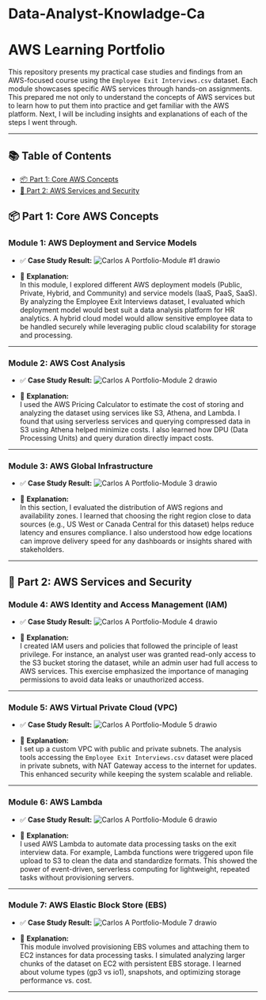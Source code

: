 # Data-Analyst-Knowladge-Ca
# AWS Learning Portfolio

This repository presents my practical case studies and findings from an AWS-focused course using the `Employee Exit Interviews.csv` dataset. Each module showcases specific AWS services through hands-on assignments. This prepared me not only to understand the concepts of AWS services but to learn how to put them into practice and get familiar with the AWS platform. Next, I will be including insights and explanations of each of the steps I went through.

---

## 📚 Table of Contents

- [📦 Part 1: Core AWS Concepts](#-part-1-core-aws-concepts)
- [🔐 Part 2: AWS Services and Security](#-part-2-aws-services-and-security)


## 📦 Part 1: Core AWS Concepts

### Module 1: AWS Deployment and Service Models
- ✅ **Case Study Result:** ![Carlos A Portfolio-Module #1 drawio](https://github.com/user-attachments/assets/ea177658-05ca-4c07-8fe3-bb22aca75034)

- 🧠 **Explanation:**  
  In this module, I explored different AWS deployment models (Public, Private, Hybrid, and Community) and service models (IaaS, PaaS, SaaS). By analyzing the Employee Exit Interviews dataset, I evaluated which deployment model would best suit a data analysis platform for HR analytics. A hybrid cloud model would allow sensitive employee data to be handled securely while leveraging public cloud scalability for storage and processing.

---

### Module 2: AWS Cost Analysis
- ✅ **Case Study Result:** ![Carlos A Portfolio-Module 2 drawio](https://github.com/user-attachments/assets/69f5c21c-1088-4647-baf9-4629df38ebe2)

- 🧠 **Explanation:**  
  I used the AWS Pricing Calculator to estimate the cost of storing and analyzing the dataset using services like S3, Athena, and Lambda. I found that using serverless services and querying compressed data in S3 using Athena helped minimize costs. I also learned how DPU (Data Processing Units) and query duration directly impact costs.

---

### Module 3: AWS Global Infrastructure
- ✅ **Case Study Result:** ![Carlos A Portfolio-Module 3 drawio](https://github.com/user-attachments/assets/e02927fc-5941-4d2e-98e9-a216ca36c35f)

- 🧠 **Explanation:**  
  In this section, I evaluated the distribution of AWS regions and availability zones. I learned that choosing the right region close to data sources (e.g., US West or Canada Central for this dataset) helps reduce latency and ensures compliance. I also understood how edge locations can improve delivery speed for any dashboards or insights shared with stakeholders.

---

## 🔐 Part 2: AWS Services and Security

### Module 4: AWS Identity and Access Management (IAM)
- ✅ **Case Study Result:** ![Carlos A Portfolio-Module 4 drawio](https://github.com/user-attachments/assets/5c474856-9b59-48c6-bb32-479196704ff8)

- 🧠 **Explanation:**  
  I created IAM users and policies that followed the principle of least privilege. For instance, an analyst user was granted read-only access to the S3 bucket storing the dataset, while an admin user had full access to AWS services. This exercise emphasized the importance of managing permissions to avoid data leaks or unauthorized access.

---

### Module 5: AWS Virtual Private Cloud (VPC)
- ✅ **Case Study Result:** ![Carlos A Portfolio-Module 5 drawio](https://github.com/user-attachments/assets/0d3edf25-ab05-4402-99f7-275e8a9eb4b6)

- 🧠 **Explanation:**  
  I set up a custom VPC with public and private subnets. The analysis tools accessing the `Employee Exit Interviews.csv` dataset were placed in private subnets, with NAT Gateway access to the internet for updates. This enhanced security while keeping the system scalable and reliable.

---

### Module 6: AWS Lambda
- ✅ **Case Study Result:** ![Carlos A Portfolio-Module 6 drawio](https://github.com/user-attachments/assets/9b37d0da-2634-4013-b992-ea7889264b0e)

- 🧠 **Explanation:**  
  I used AWS Lambda to automate data processing tasks on the exit interview data. For example, Lambda functions were triggered upon file upload to S3 to clean the data and standardize formats. This showed the power of event-driven, serverless computing for lightweight, repeated tasks without provisioning servers.

---

### Module 7: AWS Elastic Block Store (EBS)
- ✅ **Case Study Result:** ![Carlos A Portfolio-Module 7 drawio](https://github.com/user-attachments/assets/cc863776-f5e5-4060-9505-560633af0607)

- 🧠 **Explanation:**  
  This module involved provisioning EBS volumes and attaching them to EC2 instances for data processing tasks. I simulated analyzing larger chunks of the dataset on EC2 with persistent EBS storage. I learned about volume types (gp3 vs io1), snapshots, and optimizing storage performance vs. cost.

---



